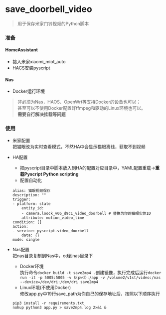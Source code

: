 # save_doorbell_video

> 用于保存米家门铃视频的Python脚本

### 准备
#### HomeAssistant
- 接入米家xiaomi_miot_auto
- HACS安装pyscript
#### Nas
- Docker运行环境

>非必须为Nas，HAOS、OpenWrt等支持Docker的设备也可以；  
甚至可以不使用Docker配置好ffmpeg和驱动的Linux环境也可以。  
**需要自行解决挂载等问题**

### 使用
- 米家配置  
把猫眼改为实时查看模式，不然HA中会显示猫眼离线，获取不到视频
- HA配置  
    - 把pyscript目录中脚本放入到HA的配置对应目录中，YAML配置重载->**重载Pyscript Python scripting**  
    - 配置自动化
    ```
    alias: 猫眼视频保存
    description: ""
    trigger:
    - platform: state
        entity_id:
        - camera.loock_v06_d9c1_video_doorbell # 替换为你的猫眼实体ID
        attribute: motion_video_time
    condition: []
    action:
    - service: pyscript.video_doorbell
        data: {}
    mode: single
    ```

- Nas配置  
把nas目录复制到Nas中，cd到nas目录下    
    - Docker环境  
    执行命令`docker build -t save2mp4 .`创建镜像，执行完成后运行`docker run -it -p 5005:5005 -v $(pwd):/app -v /volume2/v1st/video:/nas --device=/dev/dri:/dev/dri save2mp4`
    - Linux环境(不使用Docker)  
    修改app.py中19行save_path为你自己的保存地址后，按照以下顺序执行
    ```
    pip3 install -r requirements.txt
    nohup python3 app.py > save2mp4.log 2>&1 &
    ```